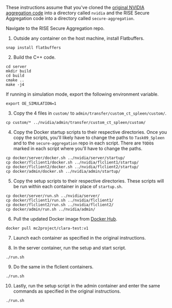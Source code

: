 These instructions assume that you've cloned the [original NVIDIA aggregation code](https://drive.google.com/drive/u/0/folders/1Y2Hk9YCI12aF3MUA8Yxi6PMx5BEp8Pk2) into a directory called `nvidia` and the RISE Secure Aggregation code into a directory called `secure-aggregation`.

Navigate to the RISE Secure Aggregation repo.

1. Outside any container on the host machine, install Flatbuffers.

```
snap install flatbuffers
```

2. Build the C++ code.

```
cd server
mkdir build
cd build
cmake ..
make -j4
```

If running in simulation mode, export the following environment variable.

```
export OE_SIMULATION=1
```

3. Copy the 4 files in `custom/` to `admin/transfer/custom_ct_spleen/custom/`. 

```
cp custom/* ../nvidia/admin/transfer/custom_ct_spleen/custom/
```

4. Copy the Docker startup scripts to their respective directories. Once you copy the scripts, you'll likely have to change the paths to `Task09_Spleen` and to the `secure-aggregation` repo in each script. There are `TODO`s marked in each script where you'll have to change the paths.

```
cp docker/server/docker.sh ../nvidia/server/startup/
cp docker/flclient1/docker.sh ../nvidia/flclient1/startup/
cp docker/flclient2/docker.sh ../nvidia/flclient2/startup/
cp docker/admin/docker.sh ../nvidia/admin/startup/
```

5. Copy the setup scripts to their respective directories. These scripts will be run within each container in place of `startup.sh`.

```
cp docker/server/run.sh ../nvidia/server/
cp docker/flclient1/run.sh ../nvidia/flclient1/
cp docker/flclient2/run.sh ../nvidia/flclient2/
cp docker/admin/run.sh ../nvidia/admin/
```

6. Pull the updated Docker image from [Docker Hub](https://hub.docker.com/repository/docker/mc2project/clara-test). 

```
docker pull mc2project/clara-test:v1
```

7. Launch each container as specified in the original instructions.

8. In the server container, run the setup and start script.

```
./run.sh
```

9. Do the same in the flclient containers.

```
./run.sh
```

10. Lastly, run the setup script in the admin container and enter the same commands as specified in the original instructions.

```
./run.sh
```
